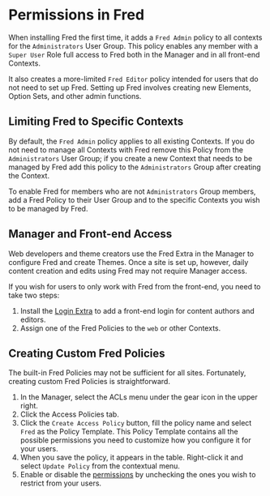 # Permissions in Fred

When installing Fred the first time, it adds a `Fred Admin` policy to all contexts for the `Administrators` User Group. This policy enables any member with a `Super User`  Role full access to Fred both in the Manager and in all front-end Contexts. 

It also creates a more-limited `Fred Editor` policy intended for users that do not need to set up Fred. Setting up Fred involves creating new Elements, Option Sets, and other admin functions. 

## Limiting Fred to Specific Contexts
By default, the `Fred Admin` policy applies to all existing Contexts. If you do not need to manage all Contexts with Fred remove this Policy from the `Administrators` User Group; if you create a new Context that needs to be managed by Fred add this policy to the `Administrators` Group after creating the Context. 

To enable Fred for members who are not `Administrators` Group members, add a Fred Policy to their User Group and to the specific Contexts you wish to be managed by Fred. 

## Manager and Front-end Access
Web developers and theme creators use the Fred Extra in the Manager to configure Fred and create Themes. Once a site is set up, however, daily content creation and edits using Fred may not require Manager access. 

If you wish for users to only work with Fred from the front-end, you need to take two steps:

1. Install the [Login Extra](https://modx.com/extras/package/login) to add a front-end login for content authors and editors. 
2. Assign one of the Fred Policies to the `web` or other Contexts. 

## Creating Custom Fred Policies
The built-in Fred Policies may not be sufficient for all sites. Fortunately, creating custom Fred Policies is straightforward.

1. In the Manager, select the ACLs menu under the gear icon in the upper right.
2. Click the Access Policies tab. 
3. Click the `Create Access Policy` button, fill the policy name and select `Fred` as the Policy Template. This Policy Template contains all the possible permissions you need to customize how you configure it for your users. 
4. When you save the policy, it appears in the table. Right-click it and select `Update Policy` from the contextual menu. 
5. Enable or disable the [permissions](permissions.md) by unchecking the ones you wish to restrict from your users.
